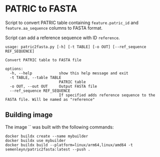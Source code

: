 # PATRIC to FASTA

Script to convert PATRIC table containing `feature.patric_id` and `feature.aa_sequence` columns to FASTA format.

Script can add a reference sequence with ID `reference`.

```
usage: patric2fasta.py [-h] [-t TABLE] [-o OUT] [--ref_sequence REF_SEQUENCE]

Convert PATRIC table to FASTA file

options:
  -h, --help            show this help message and exit
  -t TABLE, --table TABLE
                        PATRIC table
  -o OUT, --out OUT     Output FASTA file
  --ref_sequence REF_SEQUENCE
                        If specified adds reference sequence to the FASTA file. Will be named as "reference"
```

## Building image

The image `` was built with the following commands:

```
docker buildx create --name mybuilder
docker buildx use mybuilder
docker buildx build --platform=linux/arm64,linux/amd64 -t semenleyn/patric2fasta:latest --push .
```